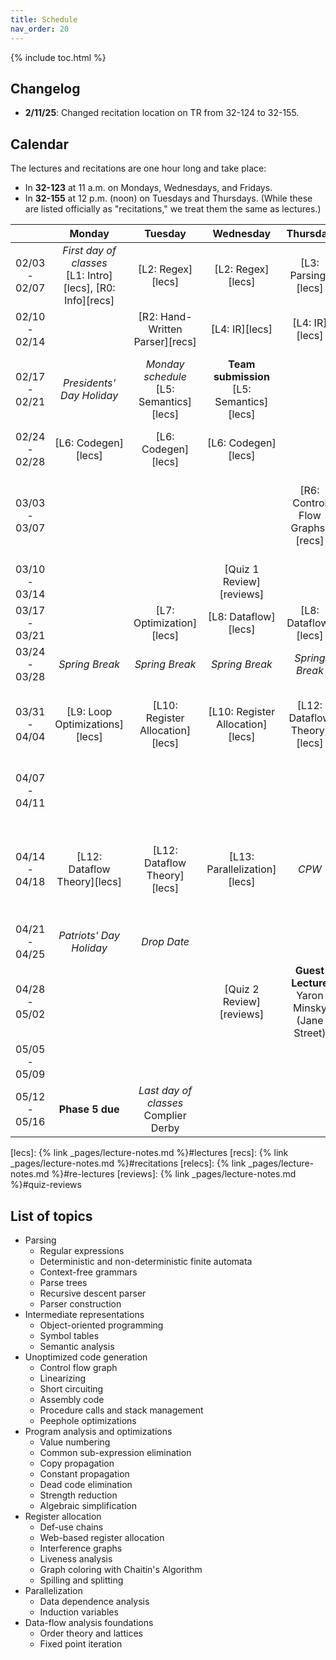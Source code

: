 ```yaml
---
title: Schedule
nav_order: 20
---
```


{% include toc.html %}

## Changelog

- **2/11/25**: Changed recitation location on TR from 32-124 to 32-155.

## Calendar

The lectures and recitations are one hour long and take place:
- In **32-123** at 11 a.m. on Mondays, Wednesdays, and Fridays.
- In **32-155** at 12 p.m. (noon) on Tuesdays and Thursdays. (While these are listed officially as "recitations," we treat them the same as lectures.)

[bldg]: http://whereis.mit.edu/map-jpg?mapterms=32

|     | Monday | Tuesday | Wednesday | Thursday | Friday |
| :-: | :----: | :-----: | :-------: | :------: | :----: |
| 02/03 - 02/07 | _First day of classes_ <br/> [L1: Intro][lecs], [R0: Info][recs] | [L2: Regex][lecs] | [L2: Regex][lecs] | [L3: Parsing][lecs] | Phase 1 released <br/> [R1: Phase 1][recs] |
| 02/10 - 02/14 |  | [R2: Hand-Written Parser][recs] | [L4: IR][lecs] | [L4: IR][lecs] | [R3: Parser Generators][recs] |
| 02/17 - 02/21 | _Presidents' Day Holiday_ | _Monday schedule_<br />[L5: Semantics][lecs] | **Team submission**<br />[L5: Semantics][lecs] | | **Phase 1 due** <br/> Phase 2 released <br/> [R4: Phase 2][recs] |
| 02/24 - 02/28 | [L6: Codegen][lecs] | [L6: Codegen][lecs] | [L6: Codegen][lecs] |  | [R5: SSA][recs] |
| 03/03 - 03/07 |  |  |  | [R6: Control Flow Graphs][recs] | _Add date_ <br/> **Phase 2 due** <br/> Phase 3 released <br/> [R7: Phase 3][recs] |
| 03/10 - 03/14 | | | [Quiz 1 Review][reviews] | | **Quiz 1** |
| 03/17 - 03/21 |                                                              | [L7: Optimization][lecs] | [L8: Dataflow][lecs] | [L8: Dataflow][lecs] | |
| 03/24 - 03/28 | _Spring Break_ | _Spring Break_ | _Spring Break_ | _Spring Break_ | _Spring Break_ |
| 03/31 - 04/04 | [L9: Loop Optimizations][lecs] | [L10: Register Allocation][lecs] | [L10: Register Allocation][lecs] | [L12: Dataflow Theory][lecs] | **Phase 3 due** <br/> Phase 4 released <br/> [R9: Phase 4][recs] |
| 04/07 - 04/11 |                                                              |                                            |                          |                     |                       [R10: Register Allocation][recs]                       |
| 04/14 - 04/18 | [L12: Dataflow Theory][lecs] | [L12: Dataflow Theory][lecs] | [L13: Parallelization][lecs]  | *CPW* | **Phase 4 due** <br/> Phase 5 released <br />*CPW*<br/> [R11: Phase 5][recs] |
| 04/21 - 04/25 | _Patriots' Day Holiday_ | _Drop Date_ |  | | |
| 04/28 - 05/02 | | | [Quiz 2 Review][reviews] | **Guest Lecture** <br/> Yaron Minsky <br/> (Jane Street) | **Quiz 2** |
| 05/05 - 05/09 | | | | | |
| 05/12 - 05/16 | **Phase 5 due** | _Last day of classes_ <br/> Complier Derby | | | |

[lecs]: {% link _pages/lecture-notes.md %}#lectures
[recs]: {% link _pages/lecture-notes.md %}#recitations
[relecs]: {% link _pages/lecture-notes.md %}#re-lectures
[reviews]: {% link _pages/lecture-notes.md %}#quiz-reviews

## List of topics

- Parsing
  - Regular expressions
  - Deterministic and non-deterministic finite automata
  - Context-free grammars
  - Parse trees
  - Recursive descent parser
  - Parser construction
- Intermediate representations
  - Object-oriented programming
  - Symbol tables
  - Semantic analysis
- Unoptimized code generation
  - Control flow graph
  - Linearizing
  - Short circuiting
  - Assembly code
  - Procedure calls and stack management
  - Peephole optimizations
- Program analysis and optimizations
  - Value numbering
  - Common sub-expression elimination
  - Copy propagation
  - Constant propagation
  - Dead code elimination
  - Strength reduction
  - Algebraic simplification
- Register allocation
  - Def-use chains
  - Web-based register allocation
  - Interference graphs
  - Liveness analysis
  - Graph coloring with Chaitin's Algorithm
  - Spilling and splitting
- Parallelization
  - Data dependence analysis
  - Induction variables
- Data-flow analysis foundations
  - Order theory and lattices
  - Fixed point iteration
